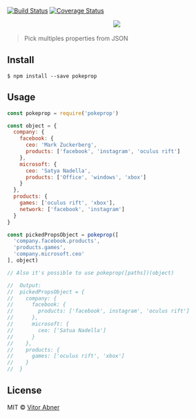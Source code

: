 [![Build Status](https://travis-ci.com/vitorabner/pokeprop.svg?token=spM8iZCYkTyEsrsEszkf&branch=master)](https://travis-ci.com/vitorabner/pokeprop) [![Coverage Status](https://coveralls.io/repos/github/vitorabner/pokeprop/badge.svg?branch=feature%2Fadd-coveralls)](https://coveralls.io/github/vitorabner/pokeprop?branch=feature%2Fadd-coveralls)

<p align="center">
  <img src="https://preview.ibb.co/etXhBQ/pokeprop.png"/>
</p>

> Pick multiples properties from JSON

## Install

```
$ npm install --save pokeprop
```
## Usage

```js
const pokeprop = require('pokeprop')

const object = {
  company: {
    facebook: {
      ceo: 'Mark Zuckerberg',
      products: ['facebook', 'instagram', 'oculus rift']
    },
    microsoft: {
      ceo: 'Satya Nadella',
      products: ['Office', 'windows', 'xbox']
    }
  },
  products: {
    games: ['oculus rift', 'xbox'],
    network: ['facebook', 'instagram']
  }
}

const pickedPropsObject = pokeprop([
  'company.facebook.products',
  'products.games',
  'company.microsoft.ceo'
], object)

// Also it's possible to use pokeprop([paths])(object)

//  Output:
//  pickedPropsObject = {
//    company: {
//      facebook: {
//        products: ['facebook', instagram', 'oculus rift']
//      },
//      microsoft: {
//        ceo: ['Satua Nadella']
//      }
//    },
//    products: {
//      games: ['oculus rift', 'xbox']
//    }
//  }

```

## License

MIT © [Vitor Abner](https://github.com/vitorabner/)
